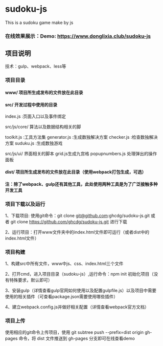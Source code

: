 # sudoku-js
This is a sudoku game make by js

### 在线效果展示：Demo: https://www.donglixia.club/sudoku-js

## 项目说明

技术：gulp、webpack、less等

### 项目目录

#### www/ 项目所生成发布的文件放在此目录

#### src/ 开发过程中使用的目录

index.js :页面入口以及事件绑定

src/js/core/	算法以及数据结构相关的脚

toolkit.js :工具方法集
generator.js :生成数独解决方案
checker.js :检查数独解决方案
suduku.js :生成数独游戏

src/js/ui/	界面相关的脚本
grid.js生成九宫格
popupnumbers.js 处理弹出的操作面板

#### dist/ 项目所生成发布的文件放在此目录（使用webpack打包生成，可选） 

#### 注：除了webpack、gulp还有其他工具，此处使用两种工具是为了广泛接触多种开发工具

### 项目下载以及运行

1、下载项目: 使用git命令：git clone git@github.com:ghcdg/sudoku-js.git 或者 git clone https://github.com/ghcdg/sudoku-js.git 进行下载

2、运行项目：打开www文件夹中的index.html文件即可运行（或者dist中的index.html文件）

### 项目构建
1、构建src中所有文件，www中js、css、index.html三个文件

2、打开cmd，进入项目目录（sudoku-js）,运行命令：npm init 初始化项目（没有特殊要求，默认即可）

3、安装gulp（详情查看gulp官网如何使用以及配置gulpfile.js）以及项目中需要使用的相关插件（可查看package.json需要使用哪些插件）

4、建立webpack.config.js并做好相关配置（详情查看webpack官方文档） 

### 项目上传 

使用相应的git命令上传项目，使用 git subtree push --prefix=dist origin gh-pages 命令，将 dist 文件推送到 gh-pages 分支即可在线查看demo











